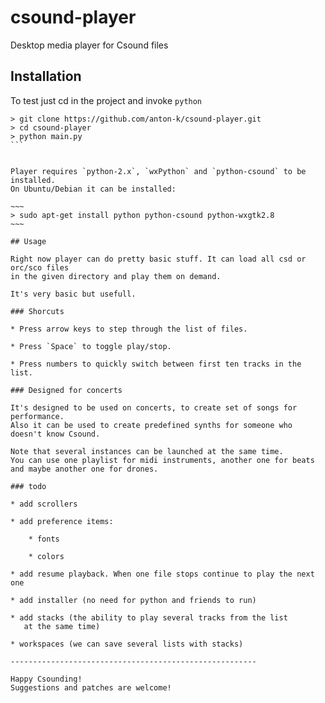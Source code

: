 # csound-player
Desktop media player for Csound files

## Installation

To test just cd in the project and invoke `python`

````
> git clone https://github.com/anton-k/csound-player.git
> cd csound-player
> python main.py
```


Player requires `python-2.x`, `wxPython` and `python-csound` to be installed.
On Ubuntu/Debian it can be installed:

~~~
> sudo apt-get install python python-csound python-wxgtk2.8
~~~

## Usage

Right now player can do pretty basic stuff. It can load all csd or orc/sco files
in the given directory and play them on demand.

It's very basic but usefull. 

### Shorcuts

* Press arrow keys to step through the list of files. 

* Press `Space` to toggle play/stop.

* Press numbers to quickly switch between first ten tracks in the list.

### Designed for concerts

It's designed to be used on concerts, to create set of songs for performance. 
Also it can be used to create predefined synths for someone who doesn't know Csound.

Note that several instances can be launched at the same time.
You can use one playlist for midi instruments, another one for beats
and maybe another one for drones.

### todo

* add scrollers

* add preference items:

    * fonts
    
    * colors
    
* add resume playback. When one file stops continue to play the next one

* add installer (no need for python and friends to run)

* add stacks (the ability to play several tracks from the list
   at the same time)

* workspaces (we can save several lists with stacks)

-------------------------------------------------------

Happy Csounding!
Suggestions and patches are welcome!



